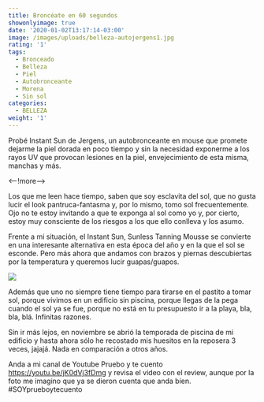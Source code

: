 ```yaml
---
title: Broncéate en 60 segundos
showonlyimage: true
date: '2020-01-02T13:17:14-03:00'
image: /images/uploads/belleza-autojergens1.jpg
rating: '1'
tags:
  - Bronceado
  - Belleza
  - Piel
  - Autobronceante
  - Morena
  - Sin sol
categories:
  - BELLEZA
weight: '1'
---
```

Probé Instant Sun de Jergens, un autobronceante en mouse que promete dejarme la piel dorada en poco tiempo y sin la necesidad exponerme a los rayos UV que provocan lesiones en la piel, envejecimiento de esta misma, manchas y más.

<--!more-->

Los que me leen hace tiempo, saben que soy esclavita del sol, que no gusta lucir el look pantruca-fantasma y, por lo mismo, tomo sol frecuentemente. Ojo no te estoy invitando a que te exponga al sol como yo y, por cierto, estoy muy consciente de los riesgos a los que ello conlleva y los asumo.



Frente a mi situación, el Instant Sun, Sunless Tanning Mousse se convierte en una interesante alternativa en esta época del año y en la que el sol se esconde. Pero más ahora que andamos con brazos y piernas descubiertas por la temperatura y queremos lucir guapas/guapos.

![](/images/uploads/belleza-autojergens2.jpg)



Además que uno no siempre tiene tiempo para tirarse en el pastito a tomar sol, porque vivimos en un edificio sin piscina, porque llegas de la pega cuando el sol ya se fue, porque no está en tu presupuesto ir a la playa, bla, bla, blá. Infinitas razones. 



Sin ir más lejos, en noviembre se abrió la temporada de piscina de mi edificio y hasta ahora sólo he recostado mis huesitos en la reposera 3 veces, jajajá. Nada en comparación a otros años.



Anda a mi canal de Youtube Pruebo y te cuento https://youtu.be/jK0dVj3fDmg y revisa el video con el review, aunque por la foto me imagino que ya se dieron cuenta que anda bien. #SOYprueboytecuento
